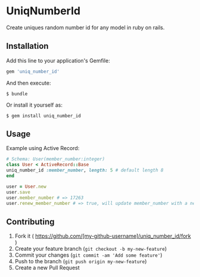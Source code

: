 # UniqNumberId

Create uniques random number id for any model in ruby on rails.

## Installation

Add this line to your application's Gemfile:

```ruby
gem 'uniq_number_id'
```

And then execute:

    $ bundle

Or install it yourself as:

    $ gem install uniq_number_id

## Usage

Example using Active Record:

```ruby
# Schema: User(member_number:integer)
class User < ActiveRecord::Base
uniq_number_id :member_number, length: 5 # default length 8
end

user = User.new
user.save
user.member_number # => 17263
user.renew_member_number # => true, will update member_number with a new number
```

## Contributing

1. Fork it ( https://github.com/[my-github-username]/uniq_number_id/fork )
2. Create your feature branch (`git checkout -b my-new-feature`)
3. Commit your changes (`git commit -am 'Add some feature'`)
4. Push to the branch (`git push origin my-new-feature`)
5. Create a new Pull Request
